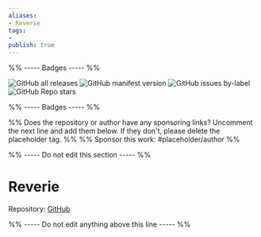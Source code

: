 ```yaml
---
aliases:
- Reverie
tags: 
- 
publish: true
---
```


%% ----- Badges ----- %%

![GitHub all releases](https://img.shields.io/github/downloads/santiyounger/Reverie-Obsidian-Theme/total?color=573E7A&logo=github&style=for-the-badge) 
![GitHub manifest version](https://img.shields.io/github/manifest-json/v/santiyounger/Reverie-Obsidian-Theme?color=573E7A&logo=github&style=for-the-badge) 
![GitHub issues by-label](https://img.shields.io/github/issues/santiyounger/Reverie-Obsidian-Theme/help%20wanted?color=573E7A&logo=github&style=for-the-badge) 
![GitHub Repo stars](https://img.shields.io/github/stars/santiyounger/Reverie-Obsidian-Theme?color=573E7A&logo=github&style=for-the-badge)

%% ----- Badges ----- %%

%% Does the repository or author have any sponsoring links? Uncomment the next line and add them below. If they don't, please delete the placeholder tag. %%
%% Sponsor this work: #placeholder/author %%

%% ----- Do not edit this section ----- %%

# Reverie

Repository: [GitHub](https://github.com/santiyounger/Reverie-Obsidian-Theme)



%% ----- Do not edit anything above this line ----- %% 
